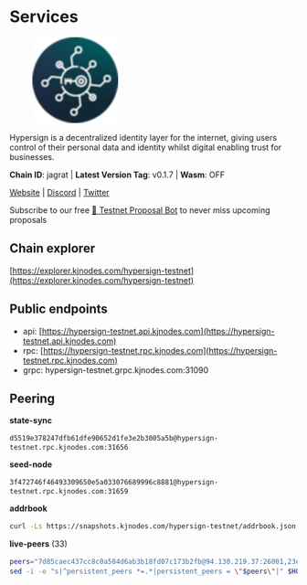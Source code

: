 # Services

<figure><img src="https://raw.githubusercontent.com/kj89/cosmos-images/main/logos/hypersign.png" width="150" alt=""><figcaption></figcaption></figure>

Hypersign is a decentralized identity layer for the internet, giving  users control of their personal data and identity whilst digital  enabling trust for businesses.

**Chain ID**: jagrat | **Latest Version Tag**: v0.1.7 | **Wasm**: OFF

[Website](https://hypersign.id) | [Discord](https://discord.gg/DmuUjMrHVw) | [Twitter](https://twitter.com/hypersignchain)



Subscribe to our free [🤖 Testnet Proposal Bot](https://t.me/kjnodes_testnet_proposal_bot) to never miss upcoming proposals


## Chain explorer
[https://explorer.kjnodes.com/hypersign-testnet](https://explorer.kjnodes.com/hypersign-testnet)

## Public endpoints

* api: [https://hypersign-testnet.api.kjnodes.com](https://hypersign-testnet.api.kjnodes.com)
* rpc: [https://hypersign-testnet.rpc.kjnodes.com](https://hypersign-testnet.rpc.kjnodes.com)
* grpc: hypersign-testnet.grpc.kjnodes.com:31090

## Peering

**state-sync**

```text
d5519e378247dfb61dfe90652d1fe3e2b3005a5b@hypersign-testnet.rpc.kjnodes.com:31656
```

**seed-node**

```text
3f472746f46493309650e5a033076689996c8881@hypersign-testnet.rpc.kjnodes.com:31659
```

**addrbook**
```bash
curl -Ls https://snapshots.kjnodes.com/hypersign-testnet/addrbook.json > $HOME/.hid-node/config/addrbook.json
```

**live-peers** (33)
```bash
peers="7d85caec437cc8c0a504d6ab3b18fd07c173b2fb@94.130.219.37:26001,23eff008c88dcc60ef9a71f2fb469c472679c35e@136.243.88.91:5040,934324c3b4318d8438954d19a82673a3d218951b@142.132.209.236:10956,1de2abae74a4c5fd7d96d9869ef02187f81498f0@134.209.238.66:26656,1e3f0aeb6f2a2017b122af2461a75c9695790954@65.108.233.109:10956,9876d1b1e5b5968c1c729559325dd909f93c1d34@65.108.238.61:56656,54f5df8d6516ead7099191776d9ee2048e0ec947@95.214.53.46:26656,d5519e378247dfb61dfe90652d1fe3e2b3005a5b@65.109.68.190:31656,eaf27acc810a3d6728dde972ebad26810cce0ae6@65.108.229.233:26656,4e08d5b0cb43c8d5ffc42987a5166bab2a04a93b@65.109.92.240:21066,fbc7ce82f02e24257395dc0310ad2921ea61e199@65.109.92.148:61156,bd2ae9f1c42183104719f7c44be078bb7d282a61@65.109.92.241:11056,610843eda2f0388cb8e75917e8c1f63350bd3bd1@154.26.131.130:16656,62c3f3e5214495593ad204f3c6cd879f3f4ed6a9@5.9.79.121:26656,b0e892ebca1dfe7640778d522d65c094cd0dd014@185.196.20.153:26656,620478e35ba6740f0afb2a0dd6ca9b34765bc60e@65.109.30.12:60856,d7c9b9a3c3a6c5f4ccdfb37a8358755b277271c1@3.110.226.164:26656,aa8c0064e866dc57b341a389006df8925a0718fe@5.161.55.130:31656,5c2a752c9b1952dbed075c56c600c3a79b58c395@185.16.39.158:26926,c20f2216b56cb24921b688a6cffc7fe09799a069@162.55.103.44:26656,de1f980cc59bdb2457202768d4b4d964d783789e@167.235.21.165:36656,d72875380d7b0b68f071623996bd5a86b7491287@116.202.227.117:31656,7bd5ca4aebb21d664939295c306ad6aef70b5604@167.235.137.178:26656,e7bb31c8fdd8d26a739bfd87cdf3ba7a8f90406e@65.21.145.228:31656,0188d0143ea4311923a809bb07ee9ebf13c0c63b@94.130.16.254:60656,1380864bb38481fef4b2358026a5ed53fc027679@95.214.52.206:26656,ec5127072c252f7246fb66f7e7762423a23ff6bd@154.12.228.93:31656,0c6758a3f4554bbc67da73993bbb697764c5c534@38.242.142.227:26656,c1b6d86f46eab9d0aa2e4399cddb9cf05d13621a@65.108.206.118:60556,2c0379f78b655e8a386cb477e3cf3cae700c4a7f@213.239.207.175:34656,5e4fc955b23ab00f6a07cb6d56e89aafac0c85ff@167.86.85.122:26656,efcb16ec33d8e6233d1068fff679c6fd64bf5802@65.108.225.158:10956,a3f3d6dba11bfe080693938666064b2324fbaccf@88.99.164.158:11056"
sed -i -e "s|^persistent_peers *=.*|persistent_peers = \"$peers\"|" $HOME/.hid-node/config/config.toml
```
